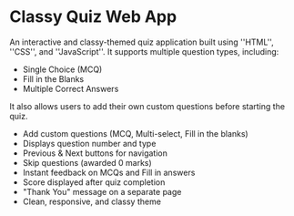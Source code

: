 #  Classy Quiz Web App

An interactive and classy-themed quiz application built using ''HTML'', ''CSS'', and ''JavaScript''. It supports multiple question types, including:

-  Single Choice (MCQ)
-  Fill in the Blanks
-  Multiple Correct Answers

It also allows users to add their own custom questions before starting the quiz.


-  Add custom questions (MCQ, Multi-select, Fill in the blanks)
-  Displays question number and type
-  Previous & Next buttons for navigation
-  Skip questions (awarded 0 marks)
-  Instant feedback on MCQs and Fill in answers
-  Score displayed after quiz completion
-  "Thank You" message on a separate page
-  Clean, responsive, and classy theme



